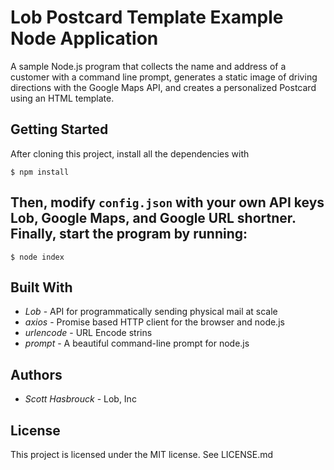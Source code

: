 # Lob Postcard Template Example Node Application

A sample Node.js program that collects the name and address of a customer with a command line prompt, generates a static image of driving directions with the Google Maps API, and creates a personalized Postcard using an HTML template.

## Getting Started
After cloning this project, install all the dependencies with

```
$ npm install
```

## Then, modify `config.json` with your own API keys Lob, Google Maps, and Google URL shortner. Finally, start the program by running:
```
$ node index
```

## Built With
- *Lob* - API for programmatically sending physical mail at scale
- *axios* - Promise based HTTP client for the browser and node.js
- *urlencode* - URL Encode strins
- *prompt* - A beautiful command-line prompt for node.js

## Authors
- *Scott Hasbrouck* - Lob, Inc

## License
This project is licensed under the MIT license. See LICENSE.md
